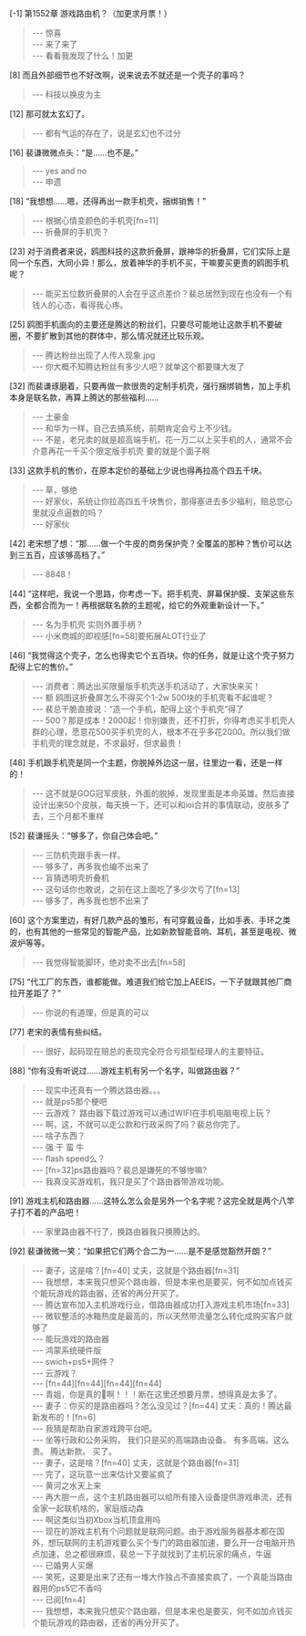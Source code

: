 
[-1] 第1552章 游戏路由机？（加更求月票！）
>--- 惊喜<br>
>--- 来了来了<br>
>--- 看看我发现了什么！加更<br>

[8] 而且外部细节也不好改啊，说来说去不就还是一个壳子的事吗？
>--- 科技以换皮为主<br>

[12] 那可就太玄幻了。
>--- 都有气运的存在了，说是玄幻也不过分<br>

[16] 裴谦微微点头：“是……也不是。”
>--- yes and no<br>
>--- 申遗<br>

[18] “我想想……嗯，还得再出一款手机壳，捆绑销售！”
>--- 根据心情变颜色的手机壳[fn=11]<br>
>--- 折叠屏的手机壳？<br>

[23] 对于消费者来说，鸥图科技的这款折叠屏，跟神华的折叠屏，它们实际上是同一个东西，大同小异！那么，放着神华的手机不买，干嘛要买更贵的鸥图手机呢？
>--- 能买五位数折叠屏的人会在乎这点差价？裴总居然到现在也没有一个有钱人的心态，看得我心疼。<br>

[25] 鸥图手机面向的主要还是腾达的粉丝们，只要尽可能地让这款手机不要破圈，不要扩散到其他的群体中，那么情况就还比较乐观。
>--- 腾达粉丝出现了人传人现象.jpg<br>
>--- 你大概不知腾达粉丝有多少人吧？就单这个都要赚大发了<br>

[32] 而裴谦琢磨着，只要再做一款很贵的定制手机壳，强行捆绑销售，加上手机本身是联名款，再算上腾达的那些福利……
>--- 土豪金<br>
>--- 和华为一样，自己去搞系统，前期肯定会亏上不少钱。<br>
>--- 不是，老兄卖的就是超高端手机，花一万二以上买手机的人，通常不会介意再花一千买个限定版手机壳
要的就是个面子啊<br>

[33] 这款手机的售价，在原本定价的基础上少说也得再拉高个四五千块。
>--- 草，够绝<br>
>--- 好家伙，系统让你拉高四五千块售价，那得塞进去多少福利，赔总您心里就没点逼数的吗？<br>
>--- 好家伙<br>

[42] 老宋想了想：“那……做一个牛皮的商务保护壳？全覆盖的那种？售价可以达到三五百，应该够高档了。”
>--- 8848！<br>

[44] “这样吧，我说一个思路，你考虑一下。把手机壳、屏幕保护膜、支架这些东西，全都合而为一！再根据联名款的主题呢，给它的外观重新设计一下。”
>--- 名为手机壳 实则外置手柄？<br>
>--- 小米商城的即视感[fn=58]要拓展ALOT行业了<br>

[46] “我觉得这个壳子，怎么也得卖它个五百块。你的任务，就是让这个壳子努力配得上它的售价。”
>--- 消费者：腾达出买限量版手机壳送手机活动了，大家快来买！<br>
>--- 额 鸥图这折叠屏怎么不得买个1-2w 500块的手机壳看不起谁呢？<br>
>--- 裴总干脆直接说：“造一个手机，配得上这个手机壳”得了<br>
>--- 500？那是成本！2000起！你别嫌贵，还不打折，你得考虑买手机壳人群的心理，愿意花500买手机壳的人，根本不在乎多花2000。所以我们做手机壳的理念就是，不求最好，但求最贵！<br>

[48] 手机跟手机壳是同一个主题，你脱掉外边这一层，往里边一看，还是一样的！
>--- 这不就是GOG冠军皮肤，外面的脱掉，发现里面是本命英雄。然后直接设计出来50个皮肤，每天换一下，还可以和ioi合并的事情联动，皮肤多了去，三个月都不重样<br>

[52] 裴谦摇头：“够多了，你自己体会吧。”
>--- 三防机壳跟手表一样。<br>
>--- 够多了，再多我也编不出来了<br>
>--- 盲猜透明壳折叠机<br>
>--- 这句话你也敢说，之前在这上面吃了多少次亏了[fn=13]<br>
>--- 够多了，再多我也想不出来了<br>

[60] 这个方案里边，有好几款产品的雏形，有可穿戴设备，比如手表、手环之类的，也有其他的一些常见的智能产品，比如新款智能音响、耳机，甚至是电视、微波炉等等。
>--- 我觉得智能脚环，绝对卖不出去[fn=58]<br>

[75] “代工厂的东西，谁都能做。难道我们给它加上AEEIS，一下子就跟其他厂商拉开差距了？”
>--- 你说的有道理，但是真的可以<br>

[77] 老宋的表情有些纠结。
>--- 很好，起码现在赔总的表现完全符合亏损型经理人的主要特征。<br>

[88] “你有没有听说过……游戏主机有另一个名字，叫做路由器？”
>--- 现实中还真有一个腾达路由器。。。<br>
>--- 就是ps5那个梗吧<br>
>--- 云游戏？
路由器下载过游戏可以通过WIFI在手机电脑电视上玩？<br>
>--- 啊，这，不就可以走公款和行政采购了吗？裴总你完了。<br>
>--- 啥子东西？<br>
>--- 强 干 蛮 牛<br>
>--- flash speed么？<br>
>--- [fn=32]ps路由器吗？裴总是嫌死的不够惨嘛?<br>
>--- 我真没买游戏机，我只是买了个路由器带游戏功能。<br>

[91] 游戏主机和路由器……这特么怎么会是另外一个名字呢？这完全就是两个八竿子打不着的产品吧！
>--- 家里路由器不行了，换路由器我只换腾达的。<br>

[92] 裴谦微微一笑：“如果把它们两个合二为一……是不是感觉豁然开朗？”
>--- 妻子，这是啥？[fn=40]
丈夫，这就是个路由器[fn=31]<br>
>--- 我想想，本来我只想买个路由器，但是本来也是要买，何不如加点钱买个能玩游戏的路由器，还省的再分开买了。<br>
>--- 腾达宣布加入主机游戏行业，借路由器成功打入游戏主机市场[fn=33]<br>
>--- 微软整活的冰箱热度是最高的，所以天然带流量怎么转化成购买客户就够了<br>
>--- 能玩游戏的路由器<br>
>--- 鸿蒙系统硬件版<br>
>--- swich+ps5+网件？<br>
>--- 云游戏？<br>
>--- [fn=44][fn=44][fn=44][fn=44]<br>
>--- 青姐，你是真的🐶啊！！！断在这里还想要月票，想得真是太多了。<br>
>--- 妻子：你买的是路由器吗？怎么没见过？[fn=44]
丈夫：真的！腾达最新发布的！[fn=6]<br>
>--- 我猜是帮助自家游戏跨平台吧。<br>
>--- 坐等行政和公务采购，
我们只是买的高端路由设备。
有多高端。这么贵。
腾达新款。
买了。<br>
>--- 妻子，这是啥？[fn=40]
丈夫，这就是个路由器[fn=31]<br>
>--- 完了，这玩意一出来估计又要鲨疯了<br>
>--- 黄河之水天上来 <br>
>--- 再大胆一点，这个主机路由器可以给所有接入设备提供游戏串流，还有全家一起联机啥的，家庭版动森<br>
>--- 啊这类似当初Xbox当机顶盒用吗<br>
>--- 现在的游戏主机有个问题就是联网问题。由于游戏服务器基本都在国外，想玩联网的主机游戏要么买个专门的路由器加速，要么开一台电脑开热点加速，总之都很麻烦，裴总一下子就找到了主机玩家的痛点，牛逼<br>
>--- 已婚男人买爆<br>
>--- 笑死，这要是出来了还有一堆大作独占不直接卖疯了，一个真能当路由器用的ps5它不香吗<br>
>--- 已阅[fn=4]<br>
>--- 我想想，本来我只想买个路由器，但是本来也是要买，何不如加点钱买个能玩游戏的路由器，还省的再分开买了。<br>
